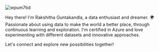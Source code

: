 ![wpum7tid](https://github.com/universe-of-data/universe-of-data/assets/74275658/083afb61-4c21-45e0-b3cf-d5b342cf5bf3)

Hey there! I'm Rakshitha Guntakandla, a data enthusiast and dreamer. 🌍 Passionate about using data to make the world a better place, through continuous learning and exploration. I'm certified in Azure and love experimenting with different datasets and innovative approaches. 

Let's connect and explore new possibilities together!
